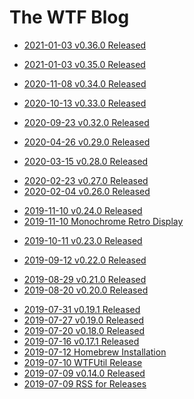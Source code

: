 # The WTF Blog

* [2021-01-03 v0.36.0 Released](../2021-03-23-v0-36-0)

<p></p>

* [2021-01-03 v0.35.0 Released](../2021-01-03-v0-35-0)

<p></p>

* [2020-11-08 v0.34.0 Released](../2020-11-08-v0-34-0)

<p></p>

* [2020-10-13 v0.33.0 Released](../2020-10-13-v0-33-0)

<p></p>

* [2020-09-23 v0.32.0 Released](../2020-09-23-v0-32-0)

<p></p>

* [2020-04-26 v0.29.0 Released](../2020-04-26-v0-29-0)

<p></p>

* [2020-03-15 v0.28.0 Released](../2020-03-15-v0-28-0)

<p></p>

* [2020-02-23 v0.27.0 Released](../2020-02-23-v0-27-0)
* [2020-02-04 v0.26.0 Released](../2020-02-04-v0-26-0)

<p></p>

* [2019-11-10 v0.24.0 Released](../2019-11-10-v0-24-0)
* [2019-11-10 Monochrome Retro Display](../monochrome-retro-display)

<p></p>

* [2019-10-11 v0.23.0 Released](../2019-10-11-v0-23-0)

<p></p>

* [2019-09-12 v0.22.0 Released](../2019-09-12-v0-22-0)

<p></p>

* [2019-08-29 v0.21.0 Released](../2019-08-29-v0-21-0)
* [2019-08-20 v0.20.0 Released](../2019-08-20-v0-20-0)

<p></p>

* [2019-07-31 v0.19.1 Released](../2019-07-31-v0-19-1)
* [2019-07-27 v0.19.0 Released](../2019-07-27-v0-19-0)
* [2019-07-20 v0.18.0 Released](../2019-07-20-v0-18-0)
* [2019-07-16 v0.17.1 Released](../2019-07-16-v0-17-1)
* [2019-07-12 Homebrew Installation](../2019-07-12-homebrew-installation)
* [2019-07-10 WTFUtil Release](../2019-07-10-wtfutil-release)
* [2019-07-09 v0.14.0 Released](../2019-07-09-v0-14-0)
* [2019-07-09 RSS for Releases](../2019-07-09-rss-for-releases)